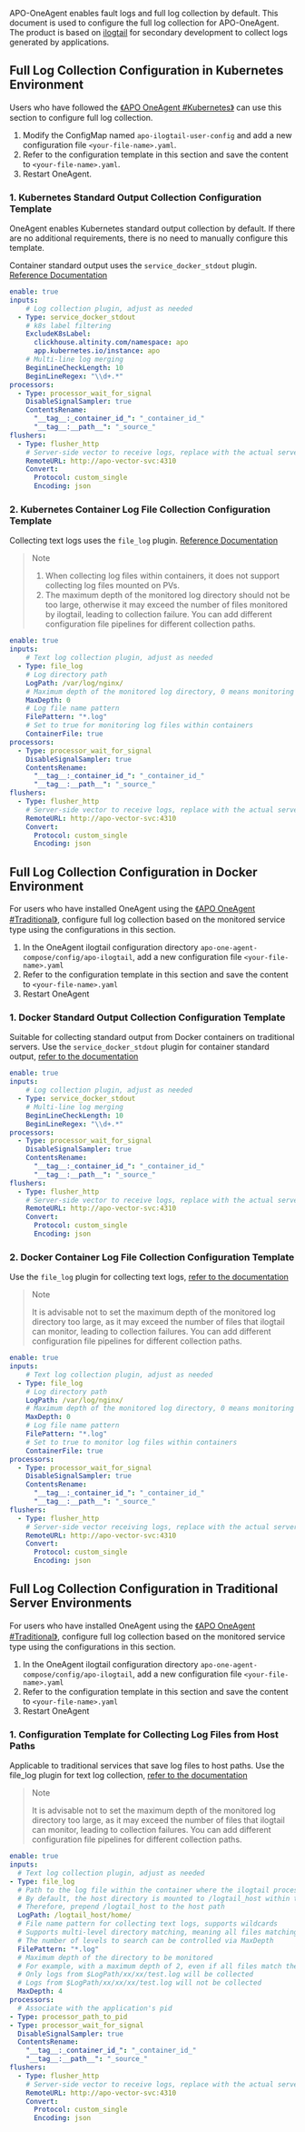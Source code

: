 APO-OneAgent enables fault logs and full log collection by default. This document is used to configure the full log collection for APO-OneAgent. The product is based on [ilogtail](https://ilogtail.gitbook.io/ilogtail-docs/v/1.8.0) for secondary development to collect logs generated by applications.

## Full Log Collection Configuration in Kubernetes Environment

Users who have followed the [《APO OneAgent #Kubernetes》](/docs/Installation/APO%20OneAgent.md) can use this section to configure full log collection.

1. Modify the ConfigMap named `apo-ilogtail-user-config` and add a new configuration file `<your-file-name>.yaml`.
2. Refer to the configuration template in this section and save the content to `<your-file-name>.yaml`.
3. Restart OneAgent.

### 1. Kubernetes Standard Output Collection Configuration Template

OneAgent enables Kubernetes standard output collection by default. If there are no additional requirements, there is no need to manually configure this template.

Container standard output uses the `service_docker_stdout` plugin. [Reference Documentation](https://ilogtail.gitbook.io/ilogtail-docs/1.8.0/data-pipeline/input/service-docker-stdout)

```yaml
enable: true
inputs:
    # Log collection plugin, adjust as needed
  - Type: service_docker_stdout
    # k8s label filtering
    ExcludeK8sLabel:
      clickhouse.altinity.com/namespace: apo
      app.kubernetes.io/instance: apo
    # Multi-line log merging
    BeginLineCheckLength: 10
    BeginLineRegex: "\\d+.*"
processors:
  - Type: processor_wait_for_signal
    DisableSignalSampler: true
    ContentsRename:
      "__tag__:_container_id_": "_container_id_"
      "__tag__:__path__": "_source_"
flushers:
  - Type: flusher_http
    # Server-side vector to receive logs, replace with the actual server address
    RemoteURL: http://apo-vector-svc:4310
    Convert:
      Protocol: custom_single
      Encoding: json
```

### 2. Kubernetes Container Log File Collection Configuration Template

Collecting text logs uses the `file_log` plugin. [Reference Documentation](https://ilogtail.gitbook.io/ilogtail-docs/1.8.0/data-pipeline/input/file-log)

> Note
>
> 1. When collecting log files within containers, it does not support collecting log files mounted on PVs.
> 2. The maximum depth of the monitored log directory should not be too large, otherwise it may exceed the number of files monitored by ilogtail, leading to collection failure. You can add different configuration file pipelines for different collection paths.
>

```yaml
enable: true
inputs:
    # Text log collection plugin, adjust as needed
  - Type: file_log
    # Log directory path
    LogPath: /var/log/nginx/
    # Maximum depth of the monitored log directory, 0 means monitoring files in the current directory
    MaxDepth: 0
    # Log file name pattern
    FilePattern: "*.log"
    # Set to true for monitoring log files within containers
    ContainerFile: true
processors:
  - Type: processor_wait_for_signal
    DisableSignalSampler: true
    ContentsRename:
      "__tag__:_container_id_": "_container_id_"
      "__tag__:__path__": "_source_"
flushers:
  - Type: flusher_http
    # Server-side vector to receive logs, replace with the actual server address
    RemoteURL: http://apo-vector-svc:4310
    Convert:
      Protocol: custom_single
      Encoding: json
```

## Full Log Collection Configuration in Docker Environment

For users who have installed OneAgent using the [《APO OneAgent #Traditional》](/docs/Installation/APO%20OneAgent.md), configure full log collection based on the monitored service type using the configurations in this section.

1. In the OneAgent ilogtail configuration directory `apo-one-agent-compose/config/apo-ilogtail`, add a new configuration file `<your-file-name>.yaml`
2. Refer to the configuration template in this section and save the content to `<your-file-name>.yaml`
3. Restart OneAgent

### 1. Docker Standard Output Collection Configuration Template

Suitable for collecting standard output from Docker containers on traditional servers. Use the `service_docker_stdout` plugin for container standard output, [refer to the documentation](https://ilogtail.gitbook.io/ilogtail-docs/1.8.0/data-pipeline/input/service-docker-stdout)

```yaml
enable: true
inputs:
    # Log collection plugin, adjust as needed
  - Type: service_docker_stdout
    # Multi-line log merging
    BeginLineCheckLength: 10
    BeginLineRegex: "\\d+.*"
processors:
  - Type: processor_wait_for_signal
    DisableSignalSampler: true
    ContentsRename:
      "__tag__:_container_id_": "_container_id_"
      "__tag__:__path__": "_source_"
flushers:
  - Type: flusher_http
    # Server-side vector to receive logs, replace with the actual server address
    RemoteURL: http://apo-vector-svc:4310
    Convert:
      Protocol: custom_single
      Encoding: json
```

### 2. Docker Container Log File Collection Configuration Template

Use the `file_log` plugin for collecting text logs, [refer to the documentation](https://ilogtail.gitbook.io/ilogtail-docs/1.8.0/data-pipeline/input/file-log)

> Note
>
> It is advisable not to set the maximum depth of the monitored log directory too large, as it may exceed the number of files that ilogtail can monitor, leading to collection failures. You can add different configuration file pipelines for different collection paths.
>

```yaml
enable: true
inputs:
    # Text log collection plugin, adjust as needed
  - Type: file_log
    # Log directory path
    LogPath: /var/log/nginx/
    # Maximum depth of the monitored log directory, 0 means monitoring files in the current directory
    MaxDepth: 0
    # Log file name pattern
    FilePattern: "*.log"
    # Set to true to monitor log files within containers
    ContainerFile: true
processors:
  - Type: processor_wait_for_signal
    DisableSignalSampler: true
    ContentsRename:
      "__tag__:_container_id_": "_container_id_"
      "__tag__:__path__": "_source_"
flushers:
  - Type: flusher_http
    # Server-side vector receiving logs, replace with the actual server address
    RemoteURL: http://apo-vector-svc:4310
    Convert:
      Protocol: custom_single
      Encoding: json
```

## Full Log Collection Configuration in Traditional Server Environments

For users who have installed OneAgent using the [《APO OneAgent #Traditional》](/docs/Installation/APO%20OneAgent.md), configure full log collection based on the monitored service type using the configurations in this section.

1. In the OneAgent ilogtail configuration directory `apo-one-agent-compose/config/apo-ilogtail`, add a new configuration file `<your-file-name>.yaml`
2. Refer to the configuration template in this section and save the content to `<your-file-name>.yaml`
3. Restart OneAgent

### 1. Configuration Template for Collecting Log Files from Host Paths

Applicable to traditional services that save log files to host paths. Use the file_log plugin for text log collection, [refer to the documentation](https://ilogtail.gitbook.io/ilogtail-docs/1.8.0/data-pipeline/input/file-log)

> Note
>
> It is advisable not to set the maximum depth of the monitored log directory too large, as it may exceed the number of files that ilogtail can monitor, leading to collection failures. You can add different configuration file pipelines for different collection paths.
>

```yaml
enable: true
inputs:
  # Text log collection plugin, adjust as needed
- Type: file_log
  # Path to the log file within the container where the ilogtail process resides
  # By default, the host directory is mounted to /logtail_host within the container
  # Therefore, prepend /logtail_host to the host path
  LogPath: /logtail_host/home/
  # File name pattern for collecting text logs, supports wildcards
  # Supports multi-level directory matching, meaning all files matching the pattern in the specified directory (including all subdirectories) will be found.
  # The number of levels to search can be controlled via MaxDepth
  FilePattern: "*.log"
  # Maximum depth of the directory to be monitored
  # For example, with a maximum depth of 2, even if all files match the filePattern
  # Only logs from $LogPath/xx/xx/test.log will be collected
  # Logs from $LogPath/xx/xx/xx/test.log will not be collected
  MaxDepth: 4
processors:
  # Associate with the application's pid
- Type: processor_path_to_pid 
- Type: processor_wait_for_signal
  DisableSignalSampler: true
  ContentsRename:
    "__tag__:_container_id_": "_container_id_"
    "__tag__:__path__": "_source_"
flushers:
  - Type: flusher_http
    # Server-side vector to receive logs, replace with the actual server address
    RemoteURL: http://apo-vector-svc:4310
    Convert:
      Protocol: custom_single
      Encoding: json
```

